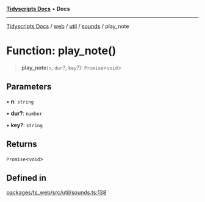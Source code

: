 [**Tidyscripts Docs**](../../../../../../../README.md) • **Docs**

***

[Tidyscripts Docs](../../../../../../../globals.md) / [web](../../../../../README.md) / [util](../../../README.md) / [sounds](../README.md) / play\_note

# Function: play\_note()

> **play\_note**(`n`, `dur`?, `key`?): `Promise`\<`void`\>

## Parameters

• **n**: `string`

• **dur?**: `number`

• **key?**: `string`

## Returns

`Promise`\<`void`\>

## Defined in

[packages/ts\_web/src/util/sounds.ts:138](https://github.com/sheunaluko/tidyscripts/blob/master/packages/ts_web/src/util/sounds.ts#L138)
